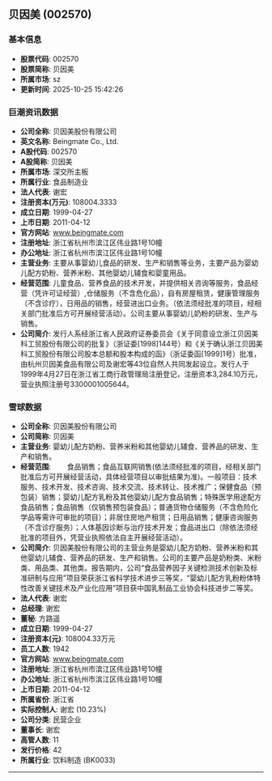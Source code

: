 ## 贝因美 (002570)

### 基本信息

- **股票代码**: 002570
- **股票简称**: 贝因美
- **所属市场**: sz
- **更新时间**: 2025-10-25 15:42:26

### 巨潮资讯数据

- **公司全称**: 贝因美股份有限公司
- **英文名称**: Beingmate Co., Ltd.
- **A股代码**: 002570
- **A股简称**: 贝因美
- **所属市场**: 深交所主板
- **所属行业**: 食品制造业
- **法人代表**: 谢宏
- **注册资本(万元)**: 108004.3333
- **成立日期**: 1999-04-27
- **上市日期**: 2011-04-12
- **官方网站**: www.beingmate.com
- **注册地址**: 浙江省杭州市滨江区伟业路1号10幢
- **办公地址**: 浙江省杭州市滨江区伟业路1号10幢
- **主营业务**: 主要从事婴幼儿食品的研发、生产和销售等业务，主要产品为婴幼儿配方奶粉、营养米粉、其他婴幼儿辅食和婴童用品。
- **经营范围**: 儿童食品、营养食品的技术开发，并提供相关咨询等服务，食品经营（凭许可证经营）,仓储服务（不含危化品），自有房屋租赁，健康管理服务（不含诊疗），日用品的销售，经营进出口业务。（依法须经批准的项目，经相关部门批准后方可开展经营活动）。公司主要从事婴幼儿奶粉的研发、生产与销售。
- **公司简介**: 发行人系经浙江省人民政府证券委员会《关于同意设立浙江贝因美科工贸股份有限公司的批复》（浙证委[1998]144号）和《关于确认浙江贝因美科工贸股份有限公司股本总额和股本构成的函》（浙证委函[1999]1号）批准，由杭州贝因美食品有限公司及谢宏等43位自然人共同发起设立。发行人于1999年4月27日在浙江省工商行政管理局注册登记，注册资本3,284.10万元，营业执照注册号3300001005644。

### 雪球数据

- **公司全称**: 贝因美股份有限公司
- **公司简称**: 贝因美
- **主营业务**: 婴幼儿配方奶粉、营养米粉和其他婴幼儿辅食、营养品的研发、生产和销售。
- **经营范围**: 　　食品销售；食品互联网销售(依法须经批准的项目，经相关部门批准后方可开展经营活动，具体经营项目以审批结果为准)。一般项目：技术服务、技术开发、技术咨询、技术交流、技术转让、技术推广；保健食品（预包装）销售；婴幼儿配方乳粉及其他婴幼儿配方食品销售；特殊医学用途配方食品销售；食品销售（仅销售预包装食品）；普通货物仓储服务（不含危险化学品等需许可审批的项目）；非居住房地产租赁；日用品销售；健康咨询服务（不含诊疗服务）；人体基因诊断与治疗技术开发；食品进出口（除依法须经批准的项目外，凭营业执照依法自主开展经营活动）。
- **公司简介**: 贝因美股份有限公司的主营业务是婴幼儿配方奶粉、营养米粉和其他婴幼儿辅食、营养品的研发、生产和销售。公司的主要产品是奶粉类、米粉类、用品类、其他类。报告期内，公司“食品营养因子关键检测技术创新及标准研制与应用”项目荣获浙江省科学技术进步三等奖，“婴幼儿配方乳粉粉体特性改善关键技术及产业化应用”项目获中国乳制品工业协会科技进步二等奖。
- **法人代表**: 谢宏
- **总经理**: 谢宏
- **董秘**: 方路遥
- **成立日期**: 1999-04-27
- **注册资本(元)**: 108004.33万元
- **员工人数**: 1942
- **官方网站**: www.beingmate.com
- **注册地址**: 浙江省杭州市滨江区伟业路1号10幢
- **办公地址**: 浙江省杭州市滨江区伟业路1号10幢
- **上市日期**: 2011-04-12
- **所属省份**: 浙江省
- **实际控制人**: 谢宏 (10.23%)
- **公司分类**: 民营企业
- **董事长**: 谢宏
- **高管人数**: 11
- **发行价格**: 42
- **所属行业**: 饮料制造 (BK0033)

---